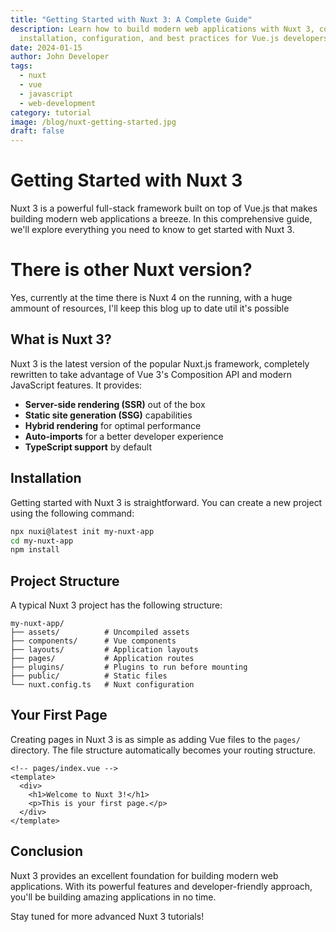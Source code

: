 ```yaml
---
title: "Getting Started with Nuxt 3: A Complete Guide"
description: Learn how to build modern web applications with Nuxt 3, covering
  installation, configuration, and best practices for Vue.js developers.
date: 2024-01-15
author: John Developer
tags:
  - nuxt
  - vue
  - javascript
  - web-development
category: tutorial
image: /blog/nuxt-getting-started.jpg
draft: false
---
```


# Getting Started with Nuxt 3

Nuxt 3 is a powerful full-stack framework built on top of Vue.js that makes building modern web applications a breeze. In this comprehensive guide, we'll explore everything you need to know to get started with Nuxt 3.

# There is other Nuxt version?

Yes, currently at the time there is Nuxt 4 on the running, with a huge ammount of resources, I'll keep this blog up to date util it's possible

## What is Nuxt 3?

Nuxt 3 is the latest version of the popular Nuxt.js framework, completely rewritten to take advantage of Vue 3's Composition API and modern JavaScript features. It provides:

- **Server-side rendering (SSR)** out of the box
- **Static site generation (SSG)** capabilities
- **Hybrid rendering** for optimal performance
- **Auto-imports** for a better developer experience
- **TypeScript support** by default

## Installation

Getting started with Nuxt 3 is straightforward. You can create a new project using the following command:

```bash
npx nuxi@latest init my-nuxt-app
cd my-nuxt-app
npm install
```

## Project Structure

A typical Nuxt 3 project has the following structure:

```text
my-nuxt-app/
├── assets/          # Uncompiled assets
├── components/      # Vue components
├── layouts/         # Application layouts
├── pages/           # Application routes
├── plugins/         # Plugins to run before mounting
├── public/          # Static files
└── nuxt.config.ts   # Nuxt configuration
```

## Your First Page

Creating pages in Nuxt 3 is as simple as adding Vue files to the `pages/` directory. The file structure automatically becomes your routing structure.

```vue
<!-- pages/index.vue -->
<template>
  <div>
    <h1>Welcome to Nuxt 3!</h1>
    <p>This is your first page.</p>
  </div>
</template>
```

## Conclusion

Nuxt 3 provides an excellent foundation for building modern web applications. With its powerful features and developer-friendly approach, you'll be building amazing applications in no time.

Stay tuned for more advanced Nuxt 3 tutorials!
